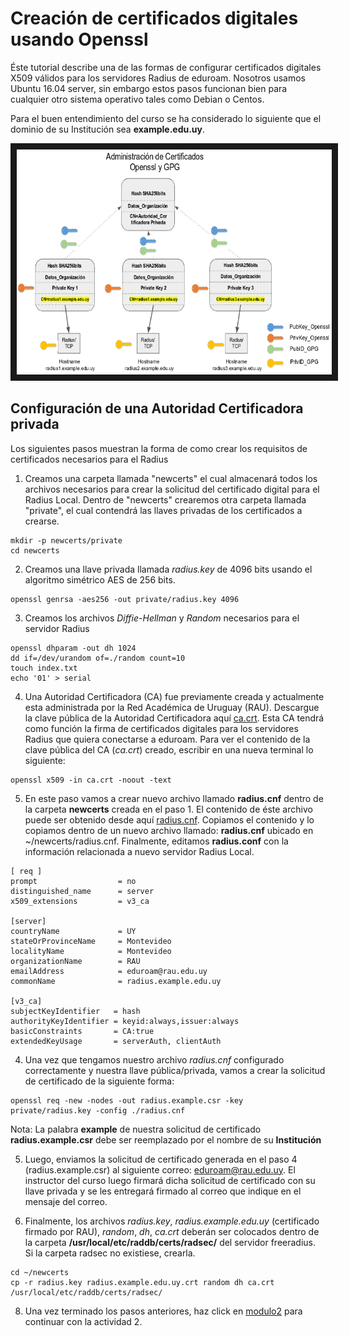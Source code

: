 # Creación de certificados digitales usando Openssl

Éste tutorial describe una de las formas de configurar certificados digitales X509 válidos para los servidores Radius de eduroam. Nosotros usamos Ubuntu 16.04 server, sin embargo estos pasos funcionan bien para cualquier otro sistema operativo tales como Debian o Centos. 

Para el buen entendimiento del curso se ha considerado lo siguiente que el dominio de su Institución sea **example.edu.uy**.

<a href="http://www.youtube.com/watch?feature=player_embedded&v=qk9aljqu20A
" target="_blank"><p align="center"><img src="https://github.com/richardqa/curso-eduroam/blob/master/imagenes/eduroam_gpg2.png" alt="IMAGE ALT TEXT HERE" width="660" height="360" border="10" /></p></a>

## Configuración de una Autoridad Certificadora privada

Los siguientes pasos muestran la forma de como crear los requisitos de certificados necesarios para el Radius

1. Creamos una carpeta llamada "newcerts" el cual almacenará todos los archivos necesarios para crear la solicitud del certificado digital para el Radius Local. Dentro de "newcerts" crearemos otra carpeta llamada "private", el cual contendrá las llaves privadas de los certificados a crearse.

```
mkdir -p newcerts/private
cd newcerts    
```
  
2. Creamos una llave privada llamada *radius.key* de 4096 bits usando el algoritmo simétrico AES de 256 bits.
 
 ```
openssl genrsa -aes256 -out private/radius.key 4096
 ```

3. Creamos los archivos *Diffie-Hellman* y *Random* necesarios para el servidor Radius

 ```
openssl dhparam -out dh 1024 
dd if=/dev/urandom of=./random count=10 
touch index.txt
echo '01' > serial
 ```

4. Una Autoridad Certificadora (CA) fue previamente creada y actualmente esta administrada por la Red Académica de Uruguay (RAU). Descargue la clave pública de la Autoridad Certificadora aquí [ca.crt](https://www.github.com/richardqa/curso-eduroam/blob/master/modulos/certs/ca.crt). Esta CA tendrá como función la firma de certificados digitales para los servidores Radius que quiera conectarse a eduroam. Para ver el contenido de la clave pública del CA (*ca.crt*) creado, escribir en una nueva terminal lo siguiente:

 ```
openssl x509 -in ca.crt -noout -text
 ```

5. En este paso vamos a crear nuevo archivo llamado **radius.cnf** dentro de la carpeta **newcerts** creada en el paso 1. El contenido de éste archivo puede ser obtenido desde aquí [radius.cnf](https://www.github.com/richardqa/curso-eduroam/blob/master/modulos/certs/radius.cnf). Copiamos el contenido y lo copiamos dentro de un nuevo archivo llamado: **radius.cnf** ubicado en ~/newcerts/radius.cnf. Finalmente, editamos **radius.conf** con la información relacionada a nuevo servidor Radius Local.
 ```
[ req ]
prompt                  = no
distinguished_name      = server
x509_extensions         = v3_ca

[server]
countryName             = UY
stateOrProvinceName     = Montevideo
localityName            = Montevideo
organizationName        = RAU
emailAddress            = eduroam@rau.edu.uy
commonName              = radius.example.edu.uy

[v3_ca]
subjectKeyIdentifier   = hash
authorityKeyIdentifier = keyid:always,issuer:always
basicConstraints       = CA:true
extendedKeyUsage       = serverAuth, clientAuth
 ```

4. Una vez que tengamos nuestro archivo *radius.cnf* configurado correctamente y nuestra llave pública/privada, vamos a crear la solicitud de certificado de la siguiente forma:

 ```
openssl req -new -nodes -out radius.example.csr -key private/radius.key -config ./radius.cnf
 ```
Nota: La palabra **example** de nuestra solicitud de certificado **radius.example.csr** debe ser reemplazado por el nombre de su **Institución**

5. Luego, enviamos la solicitud de certificado generada en el paso 4 (radius.example.csr) al siguiente correo: eduroam@rau.edu.uy. El instructor del curso luego firmará dicha solicitud de certificado con su llave privada y se les entregará firmado al correo que indique en el mensaje del correo.

6. Finalmente, los archivos *radius.key*, *radius.example.edu.uy* (certificado firmado por RAU), *random*, *dh*, *ca.crt* deberán ser colocados dentro de la carpeta **/usr/local/etc/raddb/certs/radsec/** del servidor freeradius. Si la carpeta radsec no existiese, crearla.

 ```
cd ~/newcerts
cp -r radius.key radius.example.edu.uy.crt random dh ca.crt /usr/local/etc/raddb/certs/radsec/
 ```

8. Una vez terminado los pasos anteriores, haz click en [modulo2](https://github.com/richardqa/curso-eduroam/blob/master/modulos/Configura-GPG.md) para continuar con la actividad 2.
